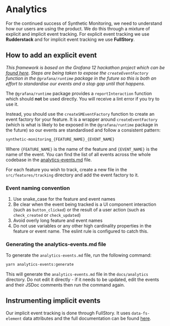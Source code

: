 # Analytics

For the continued success of Synthetic Monitoring, we need to understand how our users are using the product. We do this through a mixture of explicit and implicit event tracking. For explicit event tracking we use __Rudderstack__ and for implicit event tracking we use __FullStory__.

## How to add an explicit event

_This framework is based on the Grafana 12 hackathon project which can be [found here](https://github.com/grafana/grafana/pull/101697). Steps are being taken to expose the `createEventFactory` function in the `@grafana/runtime` package in the future so this is both an effort to standardise our events and a stop gap until that happens._

The `@grafana/runtime` package provides a `reportInteraction` function which should __not__ be used directly. You will receive a lint error if you try to use it.

Instead, you should use the `createSMEventFactory` function to create an event factory for your feature. It is a wrapper around `createEventFactory` (which is what is likely to be exposed in the `@grafana/runtime` package in the future) so our events are standardised and follow a consistent pattern:

```md
synthetic-monitoring_{FEATURE_NAME}_{EVENT_NAME}
```

Where `{FEATURE_NAME}` is the name of the feature and `{EVENT_NAME}` is the name of the event. You can find the list of all events across the whole codebase in the [analytics-events.md](./analytics-events.md) file.

For each feature you wish to track, create a new file in the `src/features/tracking` directory and add the event factory to it.

### Event naming convention

1. Use snake_case for the feature and event names
2. Be clear when the event being tracked is a UI component interaction (such as `button_clicked`) or the result of a user action (such as `check_created` or `check_updated`)
3. Avoid overly long feature and event names
4. Do not use variables or any other high cardinality properties in the feature or event name. The eslint rule is configured to catch this.

### Generating the analytics-events.md file

To generate the `analytics-events.md` file, run the following command:

```bash
yarn analytics-events:generate
```

This will generate the `analytics-events.md` file in the `docs/analytics` directory. Do not edit it directly - if it needs to be updated, edit the events and their JSDoc comments then run the command again.

## Instrumenting implicit events

Our implicit event tracking is done through FullStory. It uses `data-fs-element` data attributes and the full documentation can be found [here](https://developer.fullstory.com/mobile/android/fullcapture/set-element-properties/).








